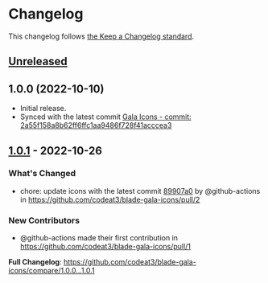 # Changelog

This changelog follows [the Keep a Changelog standard](https://keepachangelog.com).

## [Unreleased](https://github.com/codeat3/blade-gala-icons/compare/1.0.1...HEAD)

## 1.0.0 (2022-10-10)

- Initial release.
- Synced with the latest commit [Gala Icons - commit: 2a55f158a8b62ff6ffc1aa9486f728f41acccea3](https://github.com/sisyphusion/gala-icons/commit/2a55f158a8b62ff6ffc1aa9486f728f41acccea3)

## [1.0.1](https://github.com/codeat3/blade-gala-icons/compare/1.2.0...1.0.1) - 2022-10-26

### What's Changed

- chore: update icons with the latest commit [89907a0](https://github.com/sisyphusion/gala-icons/commit/89907a020c3a53df8f59fbdb8c60d90c9827df12) by @github-actions in https://github.com/codeat3/blade-gala-icons/pull/2

### New Contributors

- @github-actions made their first contribution in https://github.com/codeat3/blade-gala-icons/pull/1

**Full Changelog**: https://github.com/codeat3/blade-gala-icons/compare/1.0.0...1.0.1
